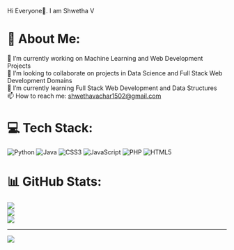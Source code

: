 Hi Everyone👋. I am Shwetha V

# 💫 About Me:
🔭 I’m currently working on Machine Learning and Web Development Projects<br>👯 I’m looking to collaborate on projects in Data Science and Full Stack Web Development Domains<br>🌱 I’m currently learning Full Stack Web Development and Data Structures<br>📫 How to reach me: shwethavachar1502@gmail.com<br>


# 💻 Tech Stack:
![Python](https://img.shields.io/badge/python-3670A0?style=for-the-badge&logo=python&logoColor=ffdd54) ![Java](https://img.shields.io/badge/java-%23ED8B00.svg?style=for-the-badge&logo=java&logoColor=white) ![CSS3](https://img.shields.io/badge/css3-%231572B6.svg?style=for-the-badge&logo=css3&logoColor=white) ![JavaScript](https://img.shields.io/badge/javascript-%23323330.svg?style=for-the-badge&logo=javascript&logoColor=%23F7DF1E) ![PHP](https://img.shields.io/badge/php-%23777BB4.svg?style=for-the-badge&logo=php&logoColor=white) ![HTML5](https://img.shields.io/badge/html5-%23E34F26.svg?style=for-the-badge&logo=html5&logoColor=white)
# 📊 GitHub Stats:
![](https://github-readme-stats.vercel.app/api?username=Shweth2002&theme=dark&hide_border=false&include_all_commits=false&count_private=false)<br/>
![](https://github-readme-streak-stats.herokuapp.com/?user=Shweth2002&theme=dark&hide_border=false)<br/>
![](https://github-readme-stats.vercel.app/api/top-langs/?username=Shweth2002&theme=dark&hide_border=false&include_all_commits=false&count_private=false&layout=compact)

---
[![](https://visitcount.itsvg.in/api?id=Shweth2002&icon=0&color=0)](https://visitcount.itsvg.in)

<!-- Proudly created with GPRM ( https://gprm.itsvg.in ) -->
